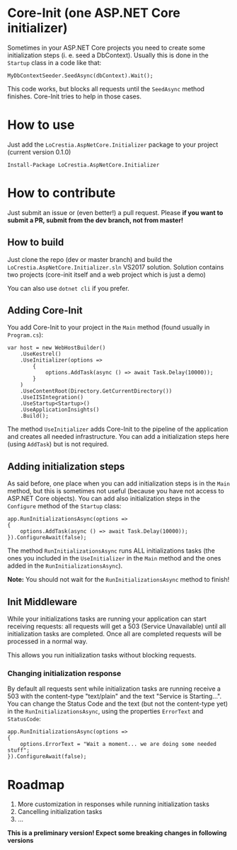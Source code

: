 # Core-Init (one ASP.NET Core initializer)

Sometimes in your ASP.NET Core projects you need to create some initialization steps (i. e. seed a DbContext). Usually this is done in the `Startup` class in a code like that:

```
MyDbContextSeeder.SeedAsync(dbContext).Wait();
```

This code works, but blocks all requests until the `SeedAsync` method finishes. Core-Init tries to help in those cases.

# How to use

Just add the `LoCrestia.AspNetCore.Initializer` package to your project (current version 0.1.0)

```
Install-Package LoCrestia.AspNetCore.Initializer
```

# How to contribute

Just submit an issue or (even better!) a pull request. Please **if you want to submit a PR, submit from the dev branch, not from master!**

## How to build

Just clone the repo (dev or master branch) and build the `LoCrestia.AspNetCore.Initializer.sln` VS2017 solution. Solution contains two projects (core-init itself and a web project which is just a demo)

You can also use `dotnet cli` if you prefer.

## Adding Core-Init

You add Core-Init to your project in the `Main` method (found usually in `Program.cs`):

```
var host = new WebHostBuilder()
    .UseKestrel()
    .UseInitializer(options =>
        {
            options.AddTask(async () => await Task.Delay(10000));
        } 
    )
    .UseContentRoot(Directory.GetCurrentDirectory())
    .UseIISIntegration()
    .UseStartup<Startup>()
    .UseApplicationInsights()
    .Build();
```

The method `UseInitializer` adds Core-Init to the pipeline of the application and creates all needed infrastructure. You can add a initialization steps here (using `AddTask`) but is not required.

## Adding initialization steps

As said before, one place when you can add initialization steps is in the `Main` method, but this is sometimes not useful (because you have not access to ASP.NET Core objects). You can add also initialization steps in the `Configure` method of the `Startup` class:

```
app.RunInitializationsAsync(options =>
{
    options.AddTask(async () => await Task.Delay(10000));
}).ConfigureAwait(false);
```

The method `RunInitializationsAsync` runs ALL initializations tasks (the ones you included in the `UseInitializer` in the `Main` method and the ones added in the `RunInitializationsAsync`).

**Note:** You should not wait for the `RunInitializationsAsync` method to finish!

## Init Middleware

While your initializations tasks are running your application can start receiving requests: all requests will get a 503 (Service Unavailable) until all initialization tasks are completed. Once all are completed requests will be processed in a normal way.

This allows you run initialization tasks without blocking requests.

### Changing initialization response

By default all requests sent while initialization tasks are running receive a 503 with the content-type "text/plain" and the text "Service is Starting...". You can change the Status Code and the text (but not the content-type yet) in the `RunInitializationsAsync`, using the properties `ErrorText` and `StatusCode`:

```
app.RunInitializationsAsync(options =>
{
    options.ErrorText = "Wait a moment... we are doing some needed stuff";
}).ConfigureAwait(false);
```

# Roadmap

1. More customization in responses while running initialization tasks
2. Cancelling initialization tasks
3. ...

**This is a preliminary version! Expect some breaking changes in following versions**